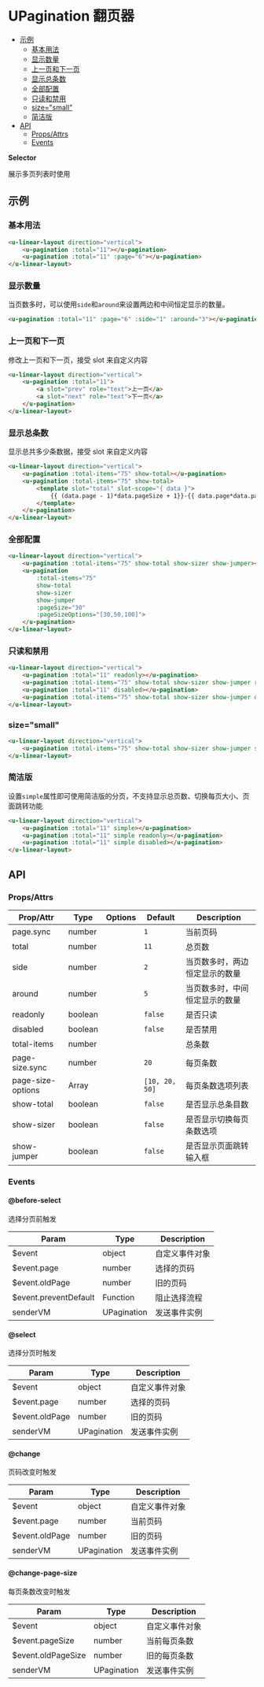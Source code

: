 <!-- 该 README.md 根据 api.yaml 和 docs/*.md 自动生成，为了方便在 GitHub 和 NPM 上查阅。如需修改，请查看源文件 -->

# UPagination 翻页器

- [示例](#示例)
    - [基本用法](#基本用法)
    - [显示数量](#显示数量)
    - [上一页和下一页](#上一页和下一页)
    - [显示总条数](#显示总条数)
    - [全部配置](#全部配置)
    - [只读和禁用](#只读和禁用)
    - [size="small"](#sizesmall)
    - [简洁版](#简洁版)
- [API]()
    - [Props/Attrs](#propsattrs)
    - [Events](#events)

**Selector**

展示多页列表时使用

## 示例
### 基本用法

``` html
<u-linear-layout direction="vertical">
    <u-pagination :total="11"></u-pagination>
    <u-pagination :total="11" :page="6"></u-pagination>
</u-linear-layout>
```

### 显示数量

当页数多时，可以使用`side`和`around`来设置两边和中间恒定显示的数量。

``` html
<u-pagination :total="11" :page="6" :side="1" :around="3"></u-pagination>
```

### 上一页和下一页

修改上一页和下一页，接受 slot 来自定义内容

``` html
<u-linear-layout direction="vertical">
    <u-pagination :total="11">
        <a slot="prev" role="text">上一页</a>
        <a slot="next" role="text">下一页</a>
    </u-pagination>
</u-linear-layout>
```

### 显示总条数

显示总共多少条数据，接受 slot 来自定义内容

``` html
<u-linear-layout direction="vertical">
    <u-pagination :total-items="75" show-total></u-pagination>
    <u-pagination :total-items="75" show-total>
        <template slot="total" slot-scope="{ data }">
            {{ (data.page - 1)*data.pageSize + 1}}-{{ data.page*data.pageSize}}条，共{{data.totalItems}}条
        </template>
    </u-pagination>
</u-linear-layout>
```

### 全部配置

``` html
<u-linear-layout direction="vertical">
    <u-pagination :total-items="75" show-total show-sizer show-jumper></u-pagination>
    <u-pagination
        :total-items="75"
        show-total
        show-sizer
        show-jumper
        :pageSize="30"
        :pageSizeOptions="[30,50,100]">
    </u-pagination>
</u-linear-layout>
```

### 只读和禁用

``` html
<u-linear-layout direction="vertical">
    <u-pagination :total="11" readonly></u-pagination>
    <u-pagination :total-items="75" show-total show-sizer show-jumper readonly></u-pagination>
    <u-pagination :total="11" disabled></u-pagination>
    <u-pagination :total-items="75" show-total show-sizer show-jumper disabled></u-pagination>
</u-linear-layout>
```

### size="small"

``` html
<u-linear-layout direction="vertical">
    <u-pagination :total-items="75" show-total show-sizer show-jumper size="small"></u-pagination>
</u-linear-layout>
```

### 简洁版

设置`simple`属性即可使用简洁版的分页，不支持显示总页数、切换每页大小、页面跳转功能

``` html
<u-linear-layout direction="vertical">
    <u-pagination :total="11" simple></u-pagination>
    <u-pagination :total="11" simple readonly></u-pagination>
    <u-pagination :total="11" simple disabled></u-pagination>
</u-linear-layout>
```

## API
### Props/Attrs

| Prop/Attr | Type | Options | Default | Description |
| --------- | ---- | ------- | ------- | ----------- |
| page.sync | number |  | `1` | 当前页码 |
| total | number |  | `11` | 总页数 |
| side | number |  | `2` | 当页数多时，两边恒定显示的数量 |
| around | number |  | `5` | 当页数多时，中间恒定显示的数量 |
| readonly | boolean |  | `false` | 是否只读 |
| disabled | boolean |  | `false` | 是否禁用 |
| total-items | number |  |  | 总条数 |
| page-size.sync | number |  | `20` | 每页条数 |
| page-size-options | Array |  | `[10, 20, 50]` | 每页条数选项列表 |
| show-total | boolean |  | `false` | 是否显示总条目数 |
| show-sizer | boolean |  | `false` | 是否显示切换每页条数选项 |
| show-jumper | boolean |  | `false` | 是否显示页面跳转输入框 |

### Events

#### @before-select

选择分页前触发

| Param | Type | Description |
| ----- | ---- | ----------- |
| $event | object | 自定义事件对象 |
| $event.page | number | 选择的页码 |
| $event.oldPage | number | 旧的页码 |
| $event.preventDefault | Function | 阻止选择流程 |
| senderVM | UPagination | 发送事件实例 |

#### @select

选择分页时触发

| Param | Type | Description |
| ----- | ---- | ----------- |
| $event | object | 自定义事件对象 |
| $event.page | number | 选择的页码 |
| $event.oldPage | number | 旧的页码 |
| senderVM | UPagination | 发送事件实例 |

#### @change

页码改变时触发

| Param | Type | Description |
| ----- | ---- | ----------- |
| $event | object | 自定义事件对象 |
| $event.page | number | 当前页码 |
| $event.oldPage | number | 旧的页码 |
| senderVM | UPagination | 发送事件实例 |

#### @change-page-size

每页条数改变时触发

| Param | Type | Description |
| ----- | ---- | ----------- |
| $event | object | 自定义事件对象 |
| $event.pageSize | number | 当前每页条数 |
| $event.oldPageSize | number | 旧的每页条数 |
| senderVM | UPagination | 发送事件实例 |

